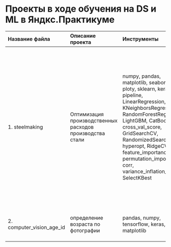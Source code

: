 ﻿# Проекты в ходе обучения на DS и ML в Яндкс.Практикуме
| Название файла | Описание проекта | Инструменты | Ключевые слова |
| :--- | :--- |:---------------------------|:---------------------------|
| 1. steelmaking | Оптимизация производственных расходов производства стали | numpy, pandas, matplotlib, seaborn, ploty, sklearn, keras, pipeline, LinearRegression, KNeighborsRegressor, RandomForestRegressor, LightGBM, CatBoost, cross_val_score, GridSearchCV, RandomizedSearchCV, hyperopt, RidgeCV, feature_importances, permutation_importance, corr, variance_inflation_factor, SelectKBest | регрессия, анализ и визуализация данных, обработка данных (пропуски, выбросы), проверка на мультиколлениарность (коэф. корреляции Пирсона, VIF анализ, F-regression), кросс-валидация и подбор гиперпараметров, анализ значимых признаков, упаковка в пайплайн, линейная регрессии , K-ближайших соседей, случайный лес, градиентный бустинг, нейронные сети (полносвязная сеть (maltylayer perceptron), сверточная сеть (convolution multylayer network), сеть с архитектурой LeNet) |
| 2. computer_vision_age_id | определение возраста по фотографии | pandas, numpy, tensorflow, keras, matplotlib | компьютерное зрение, обработка изображений, нейронные сети, computer vision, NN |
